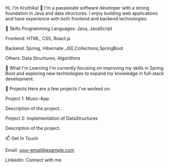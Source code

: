 Hi, I'm Kruthika! 👋
I'm a passionate software developer with a strong foundation in Java and data structures. I enjoy building web applications and have experience with both frontend and backend technologies.

🚀 Skills
Programming Languages: Java, JavaScript

Frontend: HTML, CSS, React.js

Backend: Spring, Hibernate ,JEE,Collections,SpringBoot

Others: Data Structures, Algorithms

🌱 What I'm Learning
I'm currently focusing on improving my skills in Spring Boot and exploring new technologies to expand my knowledge in full-stack development.

💼 Projects
Here are a few projects I've worked on:

Project 1: Music-App

Description of the project.

Project 2: Implementation of DataStructures

Description of the project.

📫 Get In Touch

Email: your-email@example.com

LinkedIn: Connect with me
